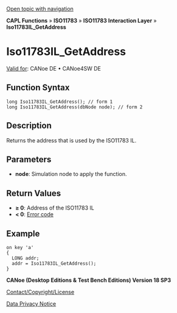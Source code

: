 [Open topic with navigation](../../../../../../CANoeDEFamily.htm#Topics/CAPLFunctions/ISO11783/ISOInteractionLayer/Functions/CAPLfunctionIso11783ILGetAddress.md)

**CAPL Functions** » **ISO11783** » **ISO11783 Interaction Layer** » **Iso11783IL_GetAddress**

# Iso11783IL_GetAddress

[Valid for](../../../../Shared/FeatureAvailability.md): CANoe DE • CANoe4SW DE

## Function Syntax

```plaintext
long Iso11783IL_GetAddress(); // form 1
long Iso11783IL_GetAddress(dbNode node); // form 2
```

## Description

Returns the address that is used by the ISO11783 IL.

## Parameters

- **node**: Simulation node to apply the function.

## Return Values

- **≥ 0**: Address of the ISO11783 IL
- **< 0**: [Error code](../../../CAPLfunctionsISOj1939ErrorCodes.md)

## Example

```plaintext
on key 'a'
{
  LONG addr;
  addr = Iso11783IL_GetAddress();
}
```

**CANoe (Desktop Editions & Test Bench Editions) Version 18 SP3**

[Contact/Copyright/License](../../../../Shared/ContactCopyrightLicense.md)

[Data Privacy Notice](https://www.vector.com/int/en/company/get-info/privacy-policy/)
